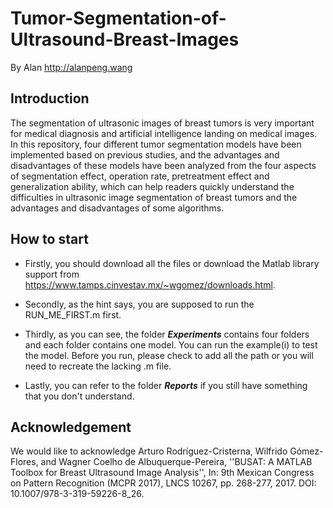 # Tumor-Segmentation-of-Ultrasound-Breast-Images
By Alan http://alanpeng.wang
## Introduction

The segmentation of ultrasonic images of breast tumors is very important for medical diagnosis and artificial intelligence landing on medical images. In this repository, four different tumor segmentation models have been implemented based on previous studies, and the advantages and disadvantages of these models have been analyzed from the four aspects of segmentation effect, operation rate, pretreatment effect and generalization ability, which can help readers quickly understand the difficulties in ultrasonic image segmentation of breast tumors and the advantages and disadvantages of some algorithms.

## How to start

- Firstly, you should download all the files or download the Matlab library support from  https://www.tamps.cinvestav.mx/~wgomez/downloads.html.

- Secondly, as the hint says, you are supposed to run the RUN_ME_FIRST.m first.

- Thirdly, as you can see, the folder ***Experiments*** contains four folders and each folder contains one model. You can run the example(i) to test the model. Before you run, please check to add all the path or you will need to recreate the lacking .m file. 

- Lastly, you can refer to the folder ***Reports*** if you still have something that you don't understand.

## Acknowledgement

We would like to acknowledge Arturo Rodríguez-Cristerna, Wilfrido Gómez-Flores, and Wagner Coelho de Albuquerque-Pereira, ''BUSAT: A MATLAB Toolbox for Breast Ultrasound Image Analysis'', In: 9th Mexican Congress on Pattern Recognition (MCPR 2017), LNCS 10267, pp. 268-277, 2017. DOI: 10.1007/978-3-319-59226-8_26.

